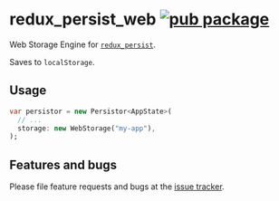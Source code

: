 # redux_persist_web [![pub package](https://img.shields.io/pub/v/redux_persist_web.svg)](https://pub.dartlang.org/packages/redux_persist_web)

Web Storage Engine for [`redux_persist`](https://pub.dartlang.org/packages/redux_persist).

Saves to `localStorage`.

## Usage

```dart
var persistor = new Persistor<AppState>(
  // ...
  storage: new WebStorage("my-app"),
);
```

## Features and bugs

Please file feature requests and bugs at the
[issue tracker](https://github.com/Cretezy/redux_persist/issues).
